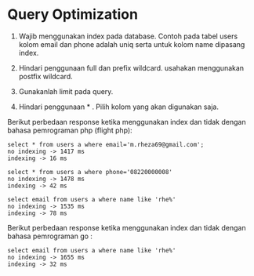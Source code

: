 # Query Optimization

1. Wajib menggunakan index pada database. Contoh pada tabel users kolom email dan phone adalah uniq serta untuk kolom name dipasang index.

2. Hindari penggunaan full dan prefix wildcard. usahakan menggunakan postfix wildcard.

3. Gunakanlah limit pada query.

4. Hindari penggunaan * . Pilih kolom yang akan digunakan saja.

Berikut perbedaan response ketika menggunakan index dan tidak dengan bahasa pemrograman php (flight php):

```
select * from users a where email='m.rheza69@gmail.com';
no indexing -> 1417 ms
indexing -> 16 ms

select * from users a where phone='08220000008'
no indexing -> 1478 ms
indexing -> 42 ms

select email from users a where name like 'rhe%'
no indexing -> 1535 ms
indexing -> 78 ms
```

Berikut perbedaan response ketika menggunakan index dan tidak dengan bahasa pemrograman go :
```
select email from users a where name like 'rhe%'
no indexing -> 1655 ms
indexing -> 32 ms
```
